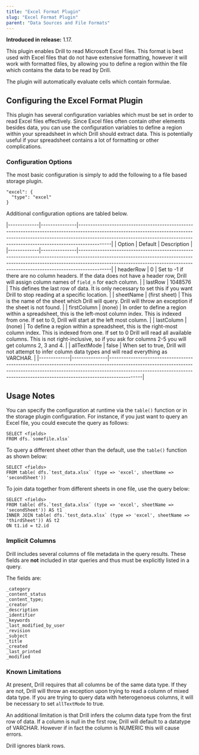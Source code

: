 ```yaml
---
title: "Excel Format Plugin"
slug: "Excel Format Plugin"
parent: "Data Sources and File Formats"
---
```


**Introduced in release:** 1.17.

This plugin enables Drill to read Microsoft Excel files.  This format is best used with Excel files that do not have extensive formatting, however it will work with formatted files, by allowing you to define a region within the file which contains the data to be read by Drill.

The plugin will automatically evaluate cells which contain formulae. 

<!-- TODO: are all versions of Excel files supported? -->

## Configuring the Excel Format Plugin

This plugin has several configuration variables which must be set in order to read Excel files effectively. Since Excel files often contain other elements besides data, you can use the configuration variables to define a region within your spreadsheet in which Drill should extract data. This is potentially useful if your spreadsheet contains a lot of formatting or other complications. 

### Configuration Options

The most basic configuration is simply to add the following to a file based storage plugin.

    "excel": {
      "type": "excel"
    }

Additional configuration options are tabled below.

|-------------|---------------|--------------------------------------------------------------------------------------------------------------------------------------------------------------------------------------------------------------------------------------------------------|
| Option      | Default       | Description                                                                                                                                                                                                                                            |
|-------------|---------------|--------------------------------------------------------------------------------------------------------------------------------------------------------------------------------------------------------------------------------------------------------|
| headerRow   | 0             | Set to -1 if there are no column headers. If the data does not have a header row, Drill will assign column names of `field_n` for each column.                                                                                                         |
| lastRow     | 1048576       | This defines the last row of data. It is only necessary to set this if you want Drill to stop reading at a specific location.                                                                                                                          |
| sheetName   | (first sheet) | This is the name of the sheet which Drill will query. Drill will throw an exception if the sheet is not found.                                                                                                                                         |
| firstColumn | (none)        | In order to define a region within a spreadsheet, this is the left-most column index. This is indexed from one. If set to 0, Drill will start at the left most column.                                                                                 |
| lastColumn  | (none)        | To define a region within a spreadsheet, this is the right-most column index. This is indexed from one. If set to 0 Drill will read all available columns. This is not right-inclusive, so if you ask for columns 2-5 you will get columns 2, 3 and 4. |
| allTextMode | false         | When set to true, Drill will not attempt to infer column data types and will read everything as VARCHAR.                                                                                                                                               |
|-------------|---------------|--------------------------------------------------------------------------------------------------------------------------------------------------------------------------------------------------------------------------------------------------------|

## Usage Notes

You can specify the configuration at runtime via the `table()` function or in the storage plugin configuration. For instance, if you just want to query an Excel file, you could
 execute the query as follows:

    SELECT <fields> 
    FROM dfs.`somefile.xlsx`

To query a different sheet other than the default, use the `table()` function as shown below:

    SELECT <fields> 
    FROM table( dfs.`test_data.xlsx` (type => 'excel', sheetName => 'secondSheet'))

To join data together from different sheets in one file, use the query below:

    SELECT <fields> 
    FROM table( dfs.`test_data.xlsx` (type => 'excel', sheetName => 'secondSheet')) AS t1
    INNER JOIN table( dfs.`test_data.xlsx` (type => 'excel', sheetName => 'thirdSheet')) AS t2 
    ON t1.id = t2.id


### Implicit Columns

Drill includes several columns of file metadata in the query results. These fields are **not** included in star queries and thus must be explicitly listed in a query. 

<!-- TODO: convert to a table including data types and descriptions -->

The fields are:

    _category
    _content_status
    _content_type;
    _creator
    _description
    _identifier
    _keywords
    _last_modified_by_user
    _revision
    _subject
    _title
    _created
    _last_printed
    _modified


### Known Limitations

At present, Drill requires that all columns be of the same data type. If they are not, Drill will throw an exception upon trying to read a column of mixed data type. If you are trying to query data with heterogenoeus columns, it will be necessary to set `allTextMode` to true. 

An additional limitation is that Drill infers the column data type from the first row of data. If a column is null in the first row, Drill will default to a datatype of VARCHAR. However if in fact the column is NUMERIC this will cause errors. 
 
 Drill ignores blank rows.
